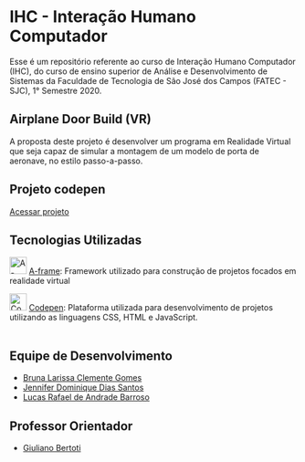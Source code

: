 # IHC - Interação Humano Computador
Esse é um repositório referente ao curso de Interação Humano Computador (IHC), do curso de ensino superior de Análise e Desenvolvimento de Sistemas da Faculdade de Tecnologia de São José dos Campos (FATEC - SJC), 1° Semestre 2020.

## Airplane Door Build (VR)
A proposta deste projeto é desenvolver um programa em Realidade Virtual que seja capaz de simular a montagem de um modelo de porta de aeronave, no estilo passo-a-passo.

**Projeto codepen**
-------------------------------------------------------------------------
[Acessar projeto](https://codepen.io/py_zza/pen/MWaqQeK?editors=1000)
<br>

**Tecnologias Utilizadas**
--------------------------------------------------------------------------
<img src="https://github.com/JenniferDominique/Interacao-Humano-Computador-AR-VR/blob/master/Imagens/A-frame.png" width="30px;" title="A-frame logo">    [A-frame](https://aframe.io):
Framework utilizado para construção de projetos focados em realidade virtual


<img src="https://github.com/JenniferDominique/Interacao-Humano-Computador-AR-VR/blob/master/Imagens/Codepen.png" width="30px;" title="Codepen logo">    [Codepen](https://codepen.io):
Plataforma utilizada para desenvolvimento de projetos utilizando as linguagens CSS, HTML e JavaScript.
<br><br>


**Equipe de Desenvolvimento**
--------------------------------------------------------------------------
* [Bruna Larissa Clemente Gomes](https://github.com/littlebru)
* [Jennifer Dominique Dias Santos](https://github.com/JenniferDominique)
* [Lucas Rafael de Andrade Barroso](https://github.com/lukaszrafaelb)


**Professor Orientador**
--------------------------------------------------------------------------
* [Giuliano Bertoti](https://github.com/giulianobertoti)
